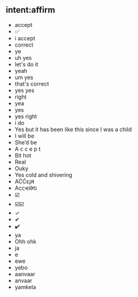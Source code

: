 ## intent:affirm
- accept
- ✅
- i accept
- correct
- ye
- uh yes
- let's do it
- yeah
- um yes
- that's correct
- yes yes
- right
- yea
- yes
- yes right
- i do
- Yes but it has been like this since I was a child
- I will be
- She’d be
- A c c e p t
- Bit hot
- Real
- Ouky
- Yes cold and shivering
- AĆĆɛקŧ
- AςςҽԹԵ
- ☑️
- ☑️☑️
- ✓
- ✔
- ✔️
- ya
- Ohh ohk
- ja
- e
- ewe
- yebo
- aanvaar
- anvaar
- yamkela
